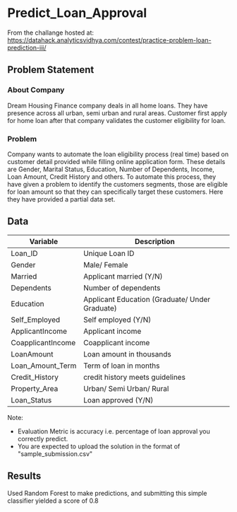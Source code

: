 # Predict_Loan_Approval
From the challange hosted at: https://datahack.analyticsvidhya.com/contest/practice-problem-loan-prediction-iii/
## Problem Statement
### About Company
Dream Housing Finance company deals in all home loans. They have presence across all urban, semi urban and rural areas. Customer first apply for home loan after that company validates the customer eligibility for loan.
### Problem
Company wants to automate the loan eligibility process (real time) based on customer detail provided while filling online application form. These details are Gender, Marital Status, Education, Number of Dependents, Income, Loan Amount, Credit History and others. To automate this process, they have given a problem to identify the customers segments, those are eligible for loan amount so that they can specifically target these customers. Here they have provided a partial data set.

## Data
|Variable|Description|
|---|---|
|Loan_ID|Unique Loan ID|
|Gender|Male/ Female|
|Married|Applicant married (Y/N)|
|Dependents|Number of dependents|
|Education|Applicant Education (Graduate/ Under Graduate)|
|Self_Employed|Self employed (Y/N)|
|ApplicantIncome|Applicant income|
|CoapplicantIncome|Coapplicant income|
|LoanAmount|Loan amount in thousands|
|Loan_Amount_Term|Term of loan in months|
|Credit_History|credit history meets guidelines|
|Property_Area|Urban/ Semi Urban/ Rural|
|Loan_Status|Loan approved (Y/N)|

Note: 
- Evaluation Metric is accuracy i.e. percentage of loan approval you correctly predict.
- You are expected to upload the solution in the format of "sample_submission.csv"

## Results
Used Random Forest to make predictions, and submitting this simple classifier yielded a score of 0.8
